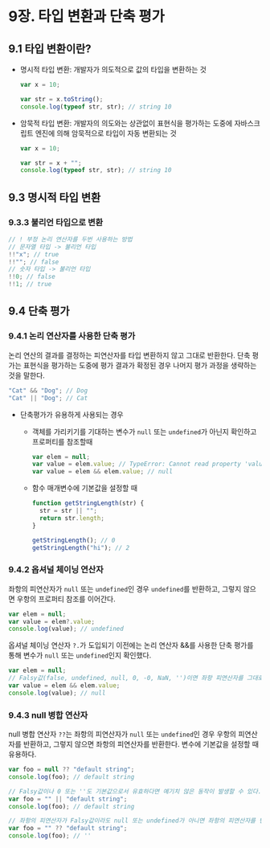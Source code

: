 # 9장. 타입 변환과 단축 평가

## 9.1 타입 변환이란?

- 명시적 타입 변환: 개발자가 의도적으로 값의 타입을 변환하는 것

  ```js
  var x = 10;

  var str = x.toString();
  console.log(typeof str, str); // string 10
  ```

- 암묵적 타입 변환: 개발자의 의도와는 상관없이 표현식을 평가하는 도중에 자바스크립트 엔진에 의해 암묵적으로 타입이 자동 변환되는 것

  ```js
  var x = 10;

  var str = x + "";
  console.log(typeof str, str); // string 10
  ```

## 9.3 명시적 타입 변환

### 9.3.3 불리언 타입으로 변환

```js
// ! 부정 논리 연산자를 두번 사용하는 방법
// 문자열 타입 -> 불리언 타입
!!"x"; // true
!!""; // false
// 숫자 타입 -> 불리언 타입
!!0; // false
!!1; // true
```

## 9.4 단축 평가

### 9.4.1 논리 연산자를 사용한 단축 평가

논리 연산의 결과를 결정하는 피연산자를 타입 변환하지 않고 그대로 반환한다. 단축 평가는 표현식을 평가하는 도중에 평가 결과가 확정된 경우 나머지 평가 과정을 생략하는 것을 말한다.

```js
"Cat" && "Dog"; // Dog
"Cat" || "Dog"; // Cat
```

- 단축평가가 유용하게 사용되는 경우

  - 객체를 가리키기를 기대하는 변수가 `null` 또는 `undefined`가 아닌지 확인하고 프로퍼티를 참조할때
    ```js
    var elem = null;
    var value = elem.value; // TypeError: Cannot read property 'value' of null
    var value = elem && elem.value; // null
    ```
  - 함수 매개변수에 기본값을 설정할 때

    ```js
    function getStringLength(str) {
      str = str || "";
      return str.length;
    }

    getStringLength(); // 0
    getStringLength("hi"); // 2
    ```

### 9.4.2 옵셔널 체이닝 연산자

좌항의 피연산자가 `null` 또는 `undefined`인 경우 `undefined`를 반환하고, 그렇지 않으면 우항의 프로퍼티 참조를 이어간다.

```js
var elem = null;
var value = elem?.value;
console.log(value); // undefined
```

옵셔널 체이닝 연산자 `?.`가 도입되기 이전에는 논리 연산자 &&를 사용한 단축 평가를 통해 변수가 `null` 또는 `undefined`인지 확인했다.

```js
var elem = null;
// Falsy값(false, undefined, null, 0, -0, NaN, '')이면 좌항 피연산자를 그대로 반환한다.
var value = elem && elem.value;
console.log(value); // null
```

### 9.4.3 null 병합 연산자

null 병합 연산자 `??`는 좌항의 피연산자가 `null` 또는 `undefined`인 경우 우항의 피연산자를 반환하고, 그렇지 않으면 좌항의 피연산자를 반환한다. 변수에 기본값을 설정할 때 유용하다.

```js
var foo = null ?? "default string";
console.log(foo); // default string
```

```js
// Falsy값이나 0 또는 ''도 기본값으로서 유효하다면 예기치 않은 동작이 발생할 수 있다.
var foo = "" || "default string";
console.log(foo); // default string

// 좌항의 피연산자가 Falsy값이라도 null 또는 undefined가 아니면 좌항의 피연산자를 반환한다.
var foo = "" ?? "default string";
console.log(foo); // ''
```
